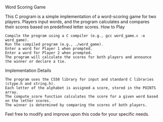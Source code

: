 Word Scoring Game

This C program is a simple implementation of a word-scoring game for two players. Players input words, and the program calculates and compares their scores based on predefined letter scores.
How to Play

    Compile the program using a C compiler (e.g., gcc word_game.c -o word_game).
    Run the compiled program (e.g., ./word_game).
    Enter a word for Player 1 when prompted.
    Enter a word for Player 2 when prompted.
    The program will calculate the scores for both players and announce the winner or declare a tie.

Implementation Details

    The program uses the CS50 library for input and standard C libraries (ctype.h and string.h).
    Each letter of the alphabet is assigned a score, stored in the POINTS array.
    The compute_score function calculates the score for a given word based on the letter scores.
    The winner is determined by comparing the scores of both players.

Feel free to modify and improve upon this code for your specific needs.